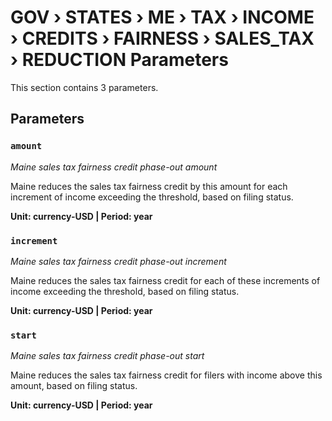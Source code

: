 # GOV › STATES › ME › TAX › INCOME › CREDITS › FAIRNESS › SALES_TAX › REDUCTION Parameters

This section contains 3 parameters.

## Parameters

### `amount`
*Maine sales tax fairness credit phase-out amount*

Maine reduces the sales tax fairness credit by this amount for each increment of income exceeding the threshold, based on filing status.

**Unit: currency-USD | Period: year**


### `increment`
*Maine sales tax fairness credit phase-out increment*

Maine reduces the sales tax fairness credit for each of these increments of income exceeding the threshold, based on filing status.

**Unit: currency-USD | Period: year**


### `start`
*Maine sales tax fairness credit phase-out start*

Maine reduces the sales tax fairness credit for filers with income above this amount, based on filing status.

**Unit: currency-USD | Period: year**

